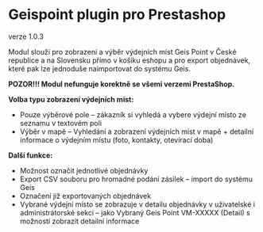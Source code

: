 # Geispoint plugin pro Prestashop

verze 1.0.3

Modul slouží pro zobrazení a výběr výdejních míst Geis Point v České republice a na Slovensku přímo v košíku eshopu a pro export objednávek, které pak lze jednoduše naimportovat do systému Geis. 

<b>POZOR!!! Modul nefunguje korektně se všemi verzemi PrestaShop.</b>

<b>Volba typu zobrazení výdejních míst:</b><ul>
<li>Pouze výběrové pole – zákazník si vyhledá a vybere výdejní místo ze seznamu v textovém poli</li>
<li>Výběr v mapě – Vyhledání a zobrazení výdejních míst v mapě + detailní informace o výdejním místu (foto, kontakty, otevírací doba)</li>
</ul>
<b>Další funkce:</b>
<ul>
<li>Možnost označit jednotlivé objednávky</li>
<li>Export CSV souboru pro hromadné podání zásilek – import do systému Geis</li>
<li>Označení již exportovaných objednávek</li>
<li>Vybrané výdejní místo se zobrazuje v detailu objednávky v
uživatelské i administrátorské sekci – jako Vybraný Geis Point VM-XXXXX (Detail) s možností zobrazit detailní informace</li>
</ul>
